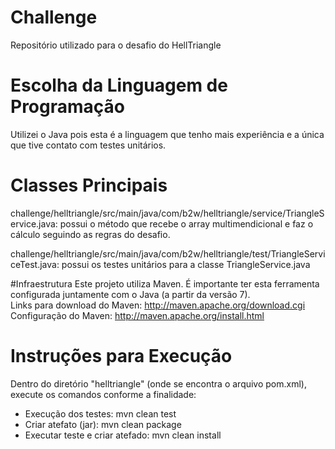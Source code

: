 # Challenge
Repositório utilizado para o desafio do HellTriangle

# Escolha da Linguagem de Programação
Utilizei o Java pois esta é a linguagem que tenho mais experiência e a única que tive contato com testes unitários.

# Classes Principais
challenge/helltriangle/src/main/java/com/b2w/helltriangle/service/TriangleService.java: possui o método que recebe o array multimendicional e faz o cálculo seguindo as regras do desafio.

challenge/helltriangle/src/main/java/com/b2w/helltriangle/test/TriangleServiceTest.java: possui os testes unitários para a classe TriangleService.java

#Infraestrutura
Este projeto utiliza Maven. É importante ter esta ferramenta configurada juntamente com o Java (a partir da versão 7).</br>
Links para download do Maven: http://maven.apache.org/download.cgi</br>
Configuração do Maven: http://maven.apache.org/install.html</br>

# Instruções para Execução
Dentro do diretório "helltriangle" (onde se encontra o arquivo pom.xml), execute os comandos conforme a finalidade:

  - Execução dos testes: mvn clean test
  - Criar atefato (jar): mvn clean package 
  - Executar teste e criar atefado: mvn clean install


